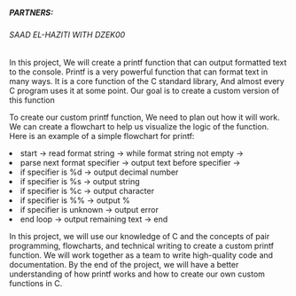 <h5>PARTNERS:</h5>
<h6>SAAD EL-HAZITI WITH DZEK00</h6>

<p>In this project, We will create a printf function that can output formatted text to the console. Printf is a very powerful function that can format text in many ways. It is a core function of the C standard library, And almost every C program uses it at some point. Our goal is to create a custom version of this function</p>

<p>To create our custom printf function, We need to plan out how it will work. We can create a flowchart to help us visualize the logic of the function. Here is an example of a simple flowchart for printf:</p>

<li>start -> read format string -> while format string not empty -></li>
<li>parse next format specifier -> output text before specifier -></li>
<li>if specifier is %d -> output decimal number</li>
<li>if specifier is %s -> output string</li>
<li>if specifier is %c -> output character</li>
<li>if specifier is %% -> output %</li>
<li>if specifier is unknown -> output error</li>
<li>end loop -> output remaining text -> end</li>

<p>

In this project, we will use our knowledge of C and the concepts of pair programming, flowcharts, and technical writing to create a custom printf function. We will work together as a team to write high-quality code and documentation. By the end of the project, we will have a better understanding of how printf works and how to create our own custom functions in C.</p>
